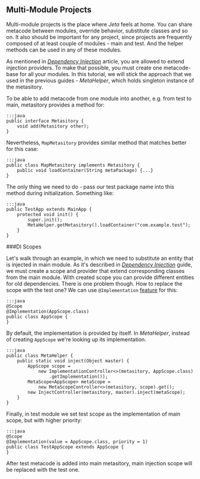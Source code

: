 <div class="page-header">
    <h2>Multi-Module Projects</h2>
</div>

Multi-module projects is the place where *Jeta* feels at home. You can share metacode between modules, override behavior, substitute classes and so on. It also should be important for any project, since projects are frequently composed of at least couple of modules - main and test. And the helper methods can be used in any of these modules.

As mentioned in [*Dependency Injection*](/guide/inject) article, you are allowed to extend injection providers. To make that possible, you must create one metacode-base for all your modules. In this tutorial, we will stick the approach that we used in the previous guides - *MetaHelper*, which holds singleton instance of the metasitory.

To be able to add metacode from one module into another, e.g. from test to main, metasitory provides a method for:

    :::java
    public interface Metasitory {
        void add(Metasitory other);
    }


Nevertheless, `MapMetasitory` provides similar method that matches better for this case:

    :::java
    public class MapMetasitory implements Metasitory {
        public void loadContainer(String metaPackage) {...}
    }


The only thing we need to do - pass our test package name into this method during initialization. Something like:

    :::java
    public TestApp extends MainApp {
        protected void init() {
            super.init();
            MetaHelper.getMetasitory().loadContainer("com.example.test");
        }
    }

###DI Scopes

Let's walk through an example, in which we need to substitute an entity that is injected in main module. As it's described in [*Dependency Injection*](/guide/inject) guide, we must create a scope and provider that extend corresponding classes from the main module. With created scope you can provide different entities for old dependencies. There is one problem though. How to replace the scope with the test one? We can use `@Implementation` [feature](guide/implementation) for this:

    :::java
    @Scope
    @Implementation(AppScope.class)
    public class AppScope {
    }


By default, the implementation is provided by itself. In *MetaHelper*, instead of creating `AppScope` we're looking up its implementation.

    :::java
    public class MetaHelper {
        public static void inject(Object master) {
            AppScope scope =
                new ImplementationController<>(metasitory, AppScope.class)
                    .getImplementation());
            MetaScope<AppScope> metaScope =
                new MetaScopeController<>(metasitory, scope).get();
            new InjectController(metasitory, master).inject(metaScope);
        }
    }

Finally, in test module we set test scope as the implementation of main scope, but with higher priority:

    :::java
    @Scope
    @Implementation(value = AppScope.class, priority = 1)
    public class TestAppScope extends AppScope {
    }

After test metacode is added into main metasitory, main injection scope will be replaced with the test one.

